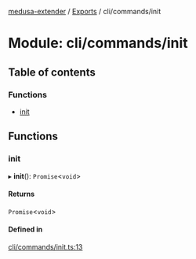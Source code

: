 [medusa-extender](../README.md) / [Exports](../modules.md) / cli/commands/init

# Module: cli/commands/init

## Table of contents

### Functions

- [init](cli_commands_init.md#init)

## Functions

### init

▸ **init**(): `Promise`<`void`\>

#### Returns

`Promise`<`void`\>

#### Defined in

[cli/commands/init.ts:13](https://github.com/adrien2p/medusa-extender/blob/12c4270/src/cli/commands/init.ts#L13)
